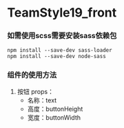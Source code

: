 # TeamStyle19_front
### 如需使用scss需要安装sass依赖包

```
npm install --save-dev sass-loader
npm install --save-dev node-sass
```
### 组件的使用方法
1. 按钮
    props：
    * 名称：text
    * 高度：buttonHeight
    * 宽度：buttonWidth
